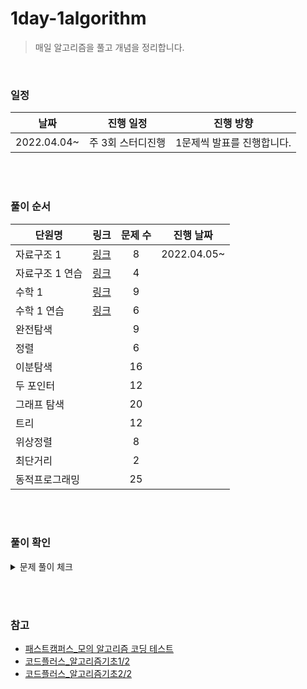 # 1day-1algorithm
> 매일 알고리즘을 풀고 개념을 정리합니다.

<br/>

### 일정

 |날짜|진행 일정| 진행 방향|
 |---|---|---|
 |2022.04.04~|주 3회 스터디진행| 1문제씩 발표를 진행합니다.|

<br/><br/>

### 풀이 순서

| 단원명 | 링크 | 문제 수 | 진행 날짜|
|---|---|:---:|---|
|자료구조 1| [링크](문제풀이순서/01자료구조1/README.md) |8|2022.04.05~ |
|자료구조 1 연습|[링크](문제풀이순서/01-1자료구조1연습/README.md) |4||
|수학 1|[링크](문제풀이순서/02수학1/README.md) |9||
|수학 1 연습|[링크](문제풀이순서/02-1수학1연습/README.md)|6|
|완전탐색||9||
|정렬||6||
|이분탐색||16||
|두 포인터||12||
|그래프 탐색||20||
|트리||12||
|위상정렬||8||
|최단거리||2||
|동적프로그래밍||25||

<br/><br/>

### 풀이 확인

<details>
<summary>문제 풀이 체크</summary>
<div markdown="1"> 
    
|날짜|문제|김현정|이현민|서두나|손창현|장수연|
|----|----|:----:|:----:|:----:|:----:|:----:|    
  | 22/04/05 | [스택](https://www.acmicpc.net/problem/10828)  | <li> [ ] </li>| <li> [ ] </li> |<li> [ ] </li> |<li> [ ] </li>| <li> [ ] </li> |
<div>
</details>

<br/><br/>

### 참고

* [패스트캠퍼스_모의 알고리즘 코딩 테스트](https://github.com/rhs0266/FastCampus/tree/main/%EA%B0%95%EC%9D%98%20%EC%9E%90%EB%A3%8C)
* [코드플러스_알고리즘기초1/2](https://code.plus/course/41)
* [코드플러스_알고리즘기초2/2](https://code.plus/course/42)
